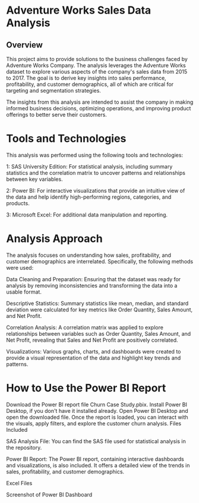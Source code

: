 # Adventure Works Sales Data Analysis

## Overview

This project aims to provide solutions to the business challenges faced by Adventure Works Company. The analysis leverages the Adventure Works dataset to explore various aspects of the company's sales data from 2015 to 2017. The goal is to derive key insights into sales performance, profitability, and customer demographics, all of which are critical for targeting and segmentation strategies.

The insights from this analysis are intended to assist the company in making informed business decisions, optimizing operations, and improving product offerings to better serve their customers.

# Tools and Technologies
This analysis was performed using the following tools and technologies:

1: SAS University Edition: For statistical analysis, including summary statistics and the correlation matrix to uncover patterns and relationships between key variables.


2: Power BI: For interactive visualizations that provide an intuitive view of the data and help identify high-performing regions, categories, and products.


3: Microsoft Excel: For additional data manipulation and reporting.

# Analysis Approach
The analysis focuses on understanding how sales, profitability, and customer demographics are interrelated. Specifically, the following methods were used:

Data Cleaning and Preparation: Ensuring that the dataset was ready for analysis by removing inconsistencies and transforming the data into a usable format.


Descriptive Statistics: Summary statistics like mean, median, and standard deviation were calculated for key metrics like Order Quantity, Sales Amount, and Net Profit.


Correlation Analysis: A correlation matrix was applied to explore relationships between variables such as Order Quantity, Sales Amount, and Net Profit, revealing that Sales and Net Profit are positively correlated.


Visualizations: Various graphs, charts, and dashboards were created to provide a visual representation of the data and highlight key trends and patterns.

# How to Use the Power BI Report
Download the Power BI report file Churn Case Study.pbix. Install Power BI Desktop, if you don't have it installed already. Open Power BI Desktop and open the downloaded file. Once the report is loaded, you can interact with the visuals, apply filters, and explore the customer churn analysis.
Files Included


SAS Analysis File: You can find the SAS file used for statistical analysis in the repository.


Power BI Report: The Power BI report, containing interactive dashboards and visualizations, is also included. It offers a detailed view of the trends in sales, profitability, and customer demographics.

Excel Files


Screenshot of Power BI Dashboard
